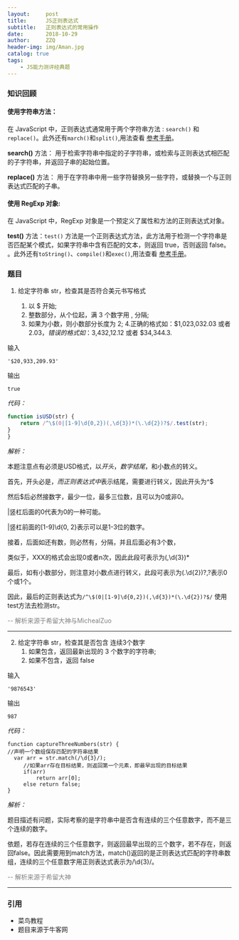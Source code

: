 ```yaml
---
layout:     post
title:      JS正则表达式
subtitle:   正则表达式的常用操作
date:       2018-10-29
author:     ZZQ
header-img: img/Aman.jpg
catalog: true
tags: 
    - JS能力测评经典题
---
```

### 知识回顾
#### 使用字符串方法：

在 JavaScript 中，正则表达式通常用于两个字符串方法 : `search()` 和 `replace()`。此外还有`march()`和`split()`,用法查看 [参考手册](http://www.runoob.com/jsref/jsref-obj-regexp.html)。

**search()** 方法： 用于检索字符串中指定的子字符串，或检索与正则表达式相匹配的子字符串，并返回子串的起始位置。

**replace()** 方法： 用于在字符串中用一些字符替换另一些字符，或替换一个与正则表达式匹配的子串。

#### 使用 RegExp 对象:
在 JavaScript 中，RegExp 对象是一个预定义了属性和方法的正则表达式对象。

**test()** 方法：`test()` 方法是一个正则表达式方法，此方法用于检测一个字符串是否匹配某个模式，如果字符串中含有匹配的文本，则返回 true，否则返回 false。
。此外还有`toString()`、`compile()`和`exec()`,用法查看 [参考手册](http://www.runoob.com/jsref/jsref-obj-regexp.html)。


### 题目

1. 给定字符串 str，检查其是否符合美元书写格式

   1. 以 $ 开始;
   2. 整数部分，从个位起，满 3 个数字用 , 分隔;
   3. 如果为小数，则小数部分长度为 2;
   4.正确的格式如：$1,023,032.03 或者 $2.03，错误的格式如：$3,432,12.12 或者 $34,344.3.


输入
```
'$20,933,209.93'
```
输出
```
true
```
*代码：*
```js
function isUSD(str) {
    return /^\$(0|[1-9]\d{0,2})(,\d{3})*(\.\d{2})?$/.test(str);
}
}
```
*解析：*

本题注意点有必须是USD格式，以$开头，数字结尾，$和小数点的转义。

首先，开头必是$，而正则表达式中$表示结尾，需要进行转义，因此开头为^\$

然后$后必然接数字，最少一位，最多三位数，且可以为0或非0。

|竖杠后面的0代表为0的一种可能。

|竖杠前面的[1-9]\d{0, 2}表示可以是1-3位的数字。

接着，后面如还有数，则必然有，分隔，并且后面必有3个数，

类似于，XXX的格式会出现0或者n次，因此此段可表示为(,\d{3})*

最后，如有小数部分，则注意对小数点进行转义，此段可表示为(\.\d{2})?,?表示0个或1个。

因此，最后的正则表达式为`/^\$(0|[1-9]\d{0,2})(,\d{3})*(\.\d{2})?$/`
使用test方法去检测str。
<html>
<div style="color:gray">--         解析来源于希留大神与MichealZuo </div>
</html>


----------------------------
2. 给定字符串 str，检查其是否包含 连续3个数字 
    1. 如果包含，返回最新出现的 3 个数字的字符串;
    2. 如果不包含，返回 false

输入
```
'9876543'
```
输出
```
987
```
*代码：*
```JS
function captureThreeNumbers(str) {
//声明一个数组保存匹配的字符串结果
  var arr = str.match(/\d{3}/);
     //如果arr存在目标结果，则返回第一个元素，即最早出现的目标结果
     if(arr)
         return arr[0];
     else return false;
}
```
*解析：*

题目描述有问题，实际考察的是字符串中是否含有连续的三个任意数字，而不是三个连续的数字。

依题，若存在连续的三个任意数字，则返回最早出现的三个数字，若不存在，则返回false。因此需要用到match方法，match()返回的是正则表达式匹配的字符串数组，连续的三个任意数字用正则表达式表示为/\d{3}/。  

<html>
<div style="color:gray">--         解析来源于希留大神</div>
</html>


----------------------

### 引用
- 菜鸟教程
- 题目来源于牛客网
